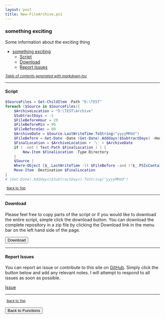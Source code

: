 ```yaml
---
layout: post
title: New-FileArchive.ps1
---
```


### something exciting

Some information about the exciting thing

- [something exciting](#something-exciting)
  - [Script](#script)
  - [Download](#download)
  - [Report Issues](#report-issues)

<small><i><a href='http://ecotrust-canada.github.io/markdown-toc/'>Table of contents generated with markdown-toc</a></i></small>

---

#### Script

```powershell
$SourceFiles = Get-ChildItem -Path "D:\TEST"
foreach ($Source in $SourceFiles){
	$ArchiveLocation = "D:\TEST\Archive"
	$SubtractDays = -1
	$FileBeforeHour = 20
	$FileBeforeMin = 00
	$FileBeforeSec = 00
	$ArchiveDate = $Source.LastWriteTime.ToString("yyyyMMdd")
	$FileBefore = Get-Date -Date (Get-Date).Adddays($SubtractDays) -Hour $FileBeforeHour -Minute $FileBeforeMin -Second -$FileBeforeSec
	$FinalLocation = $ArchiveLocation + '\' + $ArchiveDate
	if ( -not ( Test-Path $FinalLocation ) ) {
		New-Item $FinalLocation -Type Directory
	}
	$Source |
	Where-Object {$_.LastWriteTime -lt $FileBefore -and (!$_.PSIsContainer) } |
	Move-Item -Destination $FinalLocation
}
# (Get-Date).Adddays($SubtractDays).ToString("yyyyMMdd")
```

<span style="font-size:11px;"><a href="#"><i class="fas fa-caret-up" aria-hidden="true" style="color: white; margin-right:5px;"></i>Back to Top</a></span>

---

#### Download

Please feel free to copy parts of the script or if you would like to download the entire script, simple click the download button. You can download the complete repository in a zip file by clicking the Download link in the menu bar on the left hand side of the page.

<button class="btn" type="submit" onclick="window.open('/PowerShell/functions/compression/New-FileArchive.ps1')">
    <i class="fa fa-cloud-download-alt">
    </i>
        Download
</button>

---

#### Report Issues

You can report an issue or contribute to this site on <a href="https://github.com/BanterBoy/scripts-blog/issues">GitHub</a>. Simply click the button below and add any relevant notes. I will attempt to respond to all issues as soon as possible.

<!-- Place this tag where you want the button to render. -->

<a class="github-button" href="https://github.com/BanterBoy/scripts-blog/issues/new?title=New-FileArchive.ps1&body=There is a problem with this function. Please find details below." data-show-count="true" aria-label="Issue BanterBoy/scripts-blog on GitHub">Issue</a>

---

<span style="font-size:11px;"><a href="#"><i class="fas fa-caret-up" aria-hidden="true" style="color: white; margin-right:5px;"></i>Back to Top</a></span>

<a href="/menu/_pages/functions.html">
    <button class="btn">
        <i class='fas fa-reply'>
        </i>
            Back to Functions
    </button>
</a>

[1]: http://ecotrust-canada.github.io/markdown-toc
[2]: https://github.com/googlearchive/code-prettify
